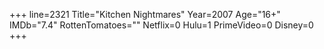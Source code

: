 +++
line=2321
Title="Kitchen Nightmares"
Year=2007
Age="16+"
IMDb="7.4"
RottenTomatoes=""
Netflix=0
Hulu=1
PrimeVideo=0
Disney=0
+++

